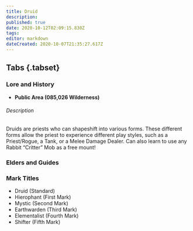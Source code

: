 ```yaml
---
title: Druid
description: 
published: true
date: 2020-10-12T02:09:15.830Z
tags: 
editor: markdown
dateCreated: 2020-10-07T21:35:27.617Z
---
```


## Tabs {.tabset}
  ### Lore and History
 - **Public Area (085,026 Wilderness)**
######  Description
 Druids are priests who can shapeshift into various forms. These different forms allow the priest to experience different play styles, such as a Priest/Rogue, a Tank, or a Melee Damage Dealer. Can also learn to use any Rabbit “Critter” Mob as a free mount!
  ### Elders and Guides
  ### Mark Titles
  - Druid (Standard)
- Hierophant (First Mark)
- Mystic (Second Mark)
- Earthwarden (Third Mark)
- Elementalist (Fourth Mark)
- Shifter (Fifth Mark)